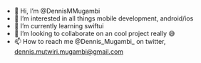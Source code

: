- 👋 Hi, I’m @DennisMMugambi
- 👀 I’m interested in all things mobile development, android/ios
- 🌱 I’m currently learning swiftui
- 💞️ I’m looking to collaborate on an cool project really 😅
- 📫 How to reach me @Dennis_Mugambi_ on twitter, dennis.mutwiri.mugambi@gmail.com

<!---
DennisMMugambi/DennisMMugambi is a ✨ special ✨ repository because its `README.md` (this file) appears on your GitHub profile.
You can click the Preview link to take a look at your changes.
--->
